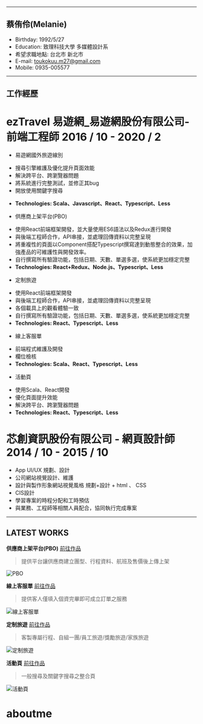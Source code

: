 
----
## 蔡侑伶(Melanie)
* Birthday: 1992/5/27
* Education: 致理科技大學 多媒體設計系
* 希望求職地點: 台北市 新北市
* E-mail: toukokuu.m27@gmail.com
* Mobile: 0935-005577


----
## 工作經歷
# ezTravel 易遊網_易遊網股份有限公司- 前端工程師 2016 / 10 - 2020 / 2

* 易遊網國外旅遊線別
 - 搜尋引擎維護及優化提升頁面效能
 - 解決跨平台、跨瀏覽器問題
 - 將系統進行完整測試，並修正其bug
 - 開放使用關鍵字搜尋
 * **Technologies: Scala、Javascript、React、Typescript、Less**


* 供應商上架平台(PBO)
 - 使用React前端框架開發，並大量使用ES6語法以及Redux進行開發
 - 與後端工程師合作，API串接，並處理回傳資料以完整呈現
 - 將重複性的頁面以Component搭配Typescript撰寫達到動態整合的效果，加強產品的可維護性與開發效率。
 - 自行撰寫所有驗證功能，包括日期、天數、單選多選，使系統更加穩定完整
 - **Technologies: React+Redux、Node.js、Typescript、Less**

* 定制旅遊
 - 使用React前端框架開發
 - 與後端工程師合作，API串接，並處理回傳資料以完整呈現
 - 各個載具上的觀看體驗一致
 - 自行撰寫所有驗證功能，包括日期、天數、單選多選，使系統更加穩定完整
 - **Technologies: React、Typescript、Less**

* 線上客服單
 - 前端程式維護及開發
 - 欄位檢核
 - **Technologies: Scala、React、Typescript、Less**

* 活動頁
 - 使用Scala、React開發
 - 優化頁面提升效能
 - 解決跨平台、跨瀏覽器問題
 - **Technologies: React、Typescript、Less**

# 芯創資訊股份有限公司 - 網頁設計師 2014 / 10 - 2015 / 10

* App UI/UX 規劃、設計
* 公司網站視覺設計、維護 
* 設計與製作形象網站視覺風格 規劃+設計 + html 、 CSS
* CIS設計
* 學習專案的時程分配和工時預估
* 與業務、工程師等相關人員配合，協同執行完成專案

---
## LATEST WORKS

**供應商上架平台(PBO)** [前往作品](https://wikipedia.org)

>提供平台讓供應商建立團型、行程資料、航班及售價後上傳上架

![PBO](https://i.imgur.com/nHBc3cd.jpg)

**線上客服單** [前往作品](https://wikipedia.org)
> 提供客人僅填入個資完畢即可成立訂單之服務

![線上客服單](https://imgur.com/YU7h2Q8.jpg)


**定制旅遊** [前往作品](https://wikipedia.org)
>客製專屬行程、自組一團/員工旅遊/獎勵旅遊/家族旅遊

![定制旅遊](https://imgur.com/fdHlvaZ.jpg)


 
 **活動頁** [前往作品](https://wikipedia.org)
> 一般搜尋及關鍵字搜尋之整合頁

![活動頁](https://imgur.com/hTlH1bS.jpg)


 
 

# aboutme
